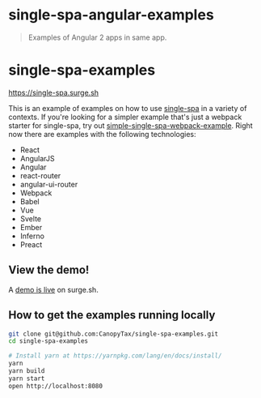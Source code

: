 # single-spa-angular-examples

> Examples of Angular 2 apps in same app.

# single-spa-examples
https://single-spa.surge.sh

This is an example of examples on how to use [single-spa](https://github.com/joeldenning/single-spa) in a variety of contexts. If you're looking for a simpler example that's just a webpack starter for single-spa, try out [simple-single-spa-webpack-example](https://github.com/joeldenning/simple-single-spa-webpack-example). Right now there are examples with the following technologies:

- React
- AngularJS
- Angular
- react-router
- angular-ui-router
- Webpack
- Babel
- Vue
- Svelte
- Ember
- Inferno
- Preact

## View the demo!
A [demo is live](http://single-spa.surge.sh) on surge.sh.

## How to get the examples running locally
```bash
git clone git@github.com:CanopyTax/single-spa-examples.git
cd single-spa-examples

# Install yarn at https://yarnpkg.com/lang/en/docs/install/
yarn
yarn build
yarn start
open http://localhost:8080
```
